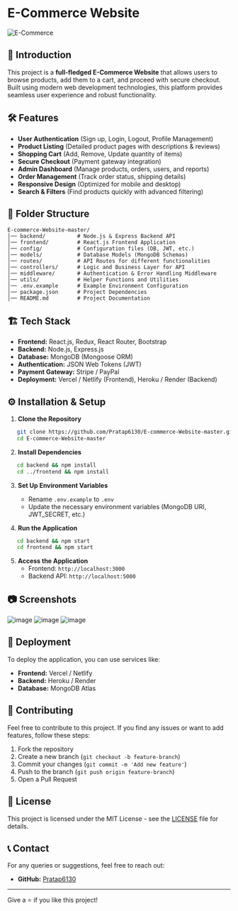 # E-Commerce Website

![E-Commerce](https://img.shields.io/badge/E--Commerce-Website-blue.svg)

## 🚀 Introduction
This project is a **full-fledged E-Commerce Website** that allows users to browse products, add them to a cart, and proceed with secure checkout. Built using modern web development technologies, this platform provides seamless user experience and robust functionality.

## 🛠 Features
- **User Authentication** (Sign up, Login, Logout, Profile Management)
- **Product Listing** (Detailed product pages with descriptions & reviews)
- **Shopping Cart** (Add, Remove, Update quantity of items)
- **Secure Checkout** (Payment gateway integration)
- **Admin Dashboard** (Manage products, orders, users, and reports)
- **Order Management** (Track order status, shipping details)
- **Responsive Design** (Optimized for mobile and desktop)
- **Search & Filters** (Find products quickly with advanced filtering)

## 📂 Folder Structure
```
E-commerce-Website-master/
│── backend/          # Node.js & Express Backend API
│── frontend/         # React.js Frontend Application
│── config/           # Configuration files (DB, JWT, etc.)
│── models/           # Database Models (MongoDB Schemas)
│── routes/           # API Routes for different functionalities
│── controllers/      # Logic and Business Layer for API
│── middleware/       # Authentication & Error Handling Middleware
│── utils/            # Helper Functions and Utilities
│── .env.example      # Example Environment Configuration
│── package.json      # Project Dependencies
│── README.md         # Project Documentation
```

## 🏗️ Tech Stack
- **Frontend:** React.js, Redux, React Router, Bootstrap
- **Backend:** Node.js, Express.js
- **Database:** MongoDB (Mongoose ORM)
- **Authentication:** JSON Web Tokens (JWT)
- **Payment Gateway:** Stripe / PayPal
- **Deployment:** Vercel / Netlify (Frontend), Heroku / Render (Backend)

## ⚙️ Installation & Setup

1. **Clone the Repository**
```sh
   git clone https://github.com/Pratap6130/E-commerce-Website-master.git
   cd E-commerce-Website-master
```

2. **Install Dependencies**
```sh
   cd backend && npm install
   cd ../frontend && npm install
```

3. **Set Up Environment Variables**
   - Rename `.env.example` to `.env`
   - Update the necessary environment variables (MongoDB URI, JWT_SECRET, etc.)

4. **Run the Application**
```sh
   cd backend && npm start
   cd frontend && npm start
```

5. **Access the Application**
   - Frontend: `http://localhost:3000`
   - Backend API: `http://localhost:5000`



## 📷 Screenshots
![image](https://github.com/user-attachments/assets/aeef0d7d-68d0-474c-8d9c-df65347877a9)
![image](https://github.com/user-attachments/assets/3e6ffcd6-0d38-4dcd-b617-bfb3ba63aa5a)
![image](https://github.com/user-attachments/assets/52b58d5b-48bc-4039-a14b-65c61deaf027)




## 🚀 Deployment
To deploy the application, you can use services like:
- **Frontend:** Vercel / Netlify
- **Backend:** Heroku / Render
- **Database:** MongoDB Atlas

## 📌 Contributing
Feel free to contribute to this project. If you find any issues or want to add features, follow these steps:
1. Fork the repository
2. Create a new branch (`git checkout -b feature-branch`)
3. Commit your changes (`git commit -m 'Add new feature'`)
4. Push to the branch (`git push origin feature-branch`)
5. Open a Pull Request

## 📄 License
This project is licensed under the MIT License - see the [LICENSE](LICENSE) file for details.

## 📞 Contact
For any queries or suggestions, feel free to reach out:
- **GitHub:** [Pratap6130](https://github.com/Pratap6130)

---
Give a ⭐ if you like this project!

